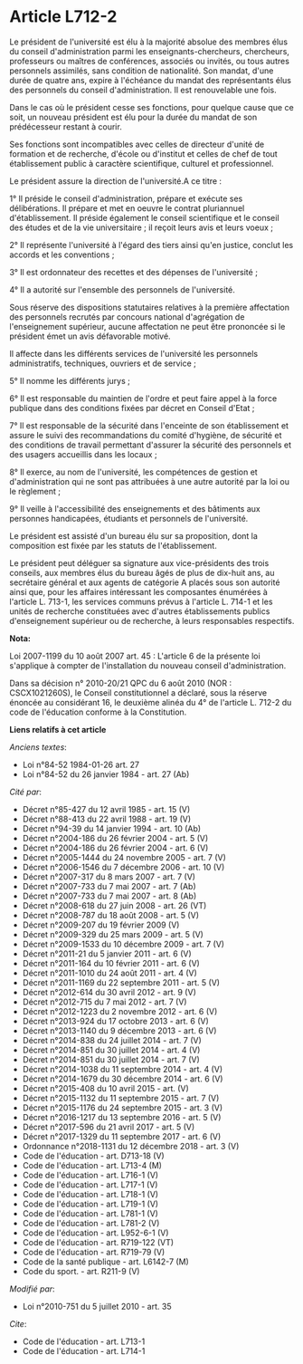 # Article L712-2

Le président de l'université est élu à la majorité absolue des membres élus du conseil d'administration parmi les
enseignants-chercheurs, chercheurs, professeurs ou maîtres de conférences, associés ou invités, ou tous autres personnels
assimilés, sans condition de nationalité. Son mandat, d'une durée de quatre ans, expire à l'échéance du mandat des
représentants élus des personnels du conseil d'administration. Il est renouvelable une fois. 

Dans le cas où le président cesse ses fonctions, pour quelque cause que ce soit, un nouveau président est élu pour la durée
du mandat de son prédécesseur restant à courir. 

Ses fonctions sont incompatibles avec celles de directeur d'unité de formation et de recherche, d'école ou d'institut et
celles de chef de tout établissement public à caractère scientifique, culturel et professionnel. 

Le président assure la direction de l'université.A ce titre : 

1° Il préside le conseil d'administration, prépare et exécute ses délibérations. Il prépare et met en oeuvre le contrat
pluriannuel d'établissement. Il préside également le conseil scientifique et le conseil des études et de la vie
universitaire ; il reçoit leurs avis et leurs voeux ; 

2° Il représente l'université à l'égard des tiers ainsi qu'en justice, conclut les accords et les conventions ; 

3° Il est ordonnateur des recettes et des dépenses de l'université ; 

4° Il a autorité sur l'ensemble des personnels de l'université. 

Sous réserve des dispositions statutaires relatives à la première affectation des personnels recrutés par concours national
d'agrégation de l'enseignement supérieur, aucune affectation ne peut être prononcée si le président émet un avis défavorable
motivé. 

Il affecte dans les différents services de l'université les personnels administratifs, techniques, ouvriers et de service ; 

5° Il nomme les différents jurys ; 

6° Il est responsable du maintien de l'ordre et peut faire appel à la force publique dans des conditions fixées par décret en
Conseil d'Etat ; 

7° Il est responsable de la sécurité dans l'enceinte de son établissement et assure le suivi des recommandations du comité
d'hygiène, de sécurité et des conditions de travail permettant d'assurer la sécurité des personnels et des usagers accueillis
dans les locaux ; 

8° Il exerce, au nom de l'université, les compétences de gestion et d'administration qui ne sont pas attribuées à une autre
autorité par la loi ou le règlement ; 

9° Il veille à l'accessibilité des enseignements et des bâtiments aux personnes handicapées, étudiants et personnels de
l'université. 

Le président est assisté d'un bureau élu sur sa proposition, dont la composition est fixée par les statuts de
l'établissement. 

Le président peut déléguer sa signature aux vice-présidents des trois conseils, aux membres élus du bureau âgés de plus de
dix-huit ans, au secrétaire général et aux agents de catégorie A placés sous son autorité ainsi que, pour les affaires
intéressant les composantes énumérées à l'article L. 713-1, les services communs prévus à l'article L. 714-1 et les unités de
recherche constituées avec d'autres établissements publics d'enseignement supérieur ou de recherche, à leurs responsables
respectifs.

**Nota:**

Loi 2007-1199 du 10 août 2007 art. 45 : L'article 6 de la présente loi s'applique à compter de l'installation du nouveau
conseil d'administration. 

Dans sa décision n° 2010-20/21 QPC du 6 août 2010 (NOR : CSCX1021260S), le Conseil constitutionnel a déclaré, sous la réserve
énoncée au considérant 16, le deuxième alinéa du 4° de l'article L. 712-2 du code de l'éducation conforme à la Constitution.

**Liens relatifs à cet article**

_Anciens textes_:

  - Loi n°84-52 1984-01-26 art. 27
  - Loi n°84-52 du 26 janvier 1984 - art. 27 (Ab)

_Cité par_:

  - Décret n°85-427 du 12 avril 1985 - art. 15 (V)
  - Décret n°88-413 du 22 avril 1988 - art. 19 (V)
  - Décret n°94-39 du 14 janvier 1994 - art. 10 (Ab)
  - Décret n°2004-186 du 26 février 2004 - art. 5 (V)
  - Décret n°2004-186 du 26 février 2004 - art. 6 (V)
  - Décret n°2005-1444 du 24 novembre 2005 - art. 7 (V)
  - Décret n°2006-1546 du 7 décembre 2006 - art. 10 (V)
  - Décret n°2007-317 du 8 mars 2007 - art. 7 (V)
  - Décret n°2007-733 du 7 mai 2007 - art. 7 (Ab)
  - Décret n°2007-733 du 7 mai 2007 - art. 8 (Ab)
  - Décret n°2008-618 du 27 juin 2008 - art. 26 (VT)
  - Décret n°2008-787 du 18 août 2008 - art. 5 (V)
  - Décret n°2009-207 du 19 février 2009 (V)
  - Décret n°2009-329 du 25 mars 2009 - art. 5 (V)
  - Décret n°2009-1533 du 10 décembre 2009 - art. 7 (V)
  - Décret n°2011-21 du 5 janvier 2011 - art. 6 (V)
  - Décret n°2011-164 du 10 février 2011 - art. 6 (V)
  - Décret n°2011-1010 du 24 août 2011 - art. 4 (V)
  - Décret n°2011-1169 du 22 septembre 2011 - art. 5 (V)
  - Décret n°2012-614 du 30 avril 2012 - art. 9 (V)
  - Décret n°2012-715 du 7 mai 2012 - art. 7 (V)
  - Décret n°2012-1223 du 2 novembre 2012 - art. 6 (V)
  - Décret n°2013-924 du 17 octobre 2013 - art. 6 (V)
  - Décret n°2013-1140 du 9 décembre 2013 - art. 6 (V)
  - Décret n°2014-838 du 24 juillet 2014 - art. 7 (V)
  - Décret n°2014-851 du 30 juillet 2014 - art. 4 (V)
  - Décret n°2014-851 du 30 juillet 2014 - art. 7 (V)
  - Décret n°2014-1038 du 11 septembre 2014 - art. 4 (V)
  - Décret n°2014-1679 du 30 décembre 2014 - art. 6 (V)
  - Décret n°2015-408 du 10 avril 2015 - art. (V)
  - Décret n°2015-1132 du 11 septembre 2015 - art. 7 (V)
  - Décret n°2015-1176 du 24 septembre 2015 - art. 3 (V)
  - Décret n°2016-1217 du 13 septembre 2016 - art. 5 (V)
  - Décret n°2017-596 du 21 avril 2017 - art. 5 (V)
  - Décret n°2017-1329 du 11 septembre 2017 - art. 6 (V)
  - Ordonnance n°2018-1131 du 12 décembre 2018 - art. 3 (V)
  - Code de l'éducation - art. D713-18 (V)
  - Code de l'éducation - art. L713-4 (M)
  - Code de l'éducation - art. L716-1 (V)
  - Code de l'éducation - art. L717-1 (V)
  - Code de l'éducation - art. L718-1 (V)
  - Code de l'éducation - art. L719-1 (V)
  - Code de l'éducation - art. L781-1 (V)
  - Code de l'éducation - art. L781-2 (V)
  - Code de l'éducation - art. L952-6-1 (V)
  - Code de l'éducation - art. R719-122 (VT)
  - Code de l'éducation - art. R719-79 (V)
  - Code de la santé publique - art. L6142-7 (M)
  - Code du sport. - art. R211-9 (V)

_Modifié par_:

  - Loi n°2010-751 du 5 juillet 2010 - art. 35

_Cite_:

  - Code de l'éducation - art. L713-1
  - Code de l'éducation - art. L714-1
